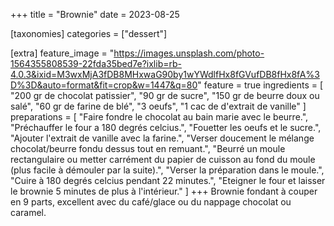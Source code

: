 +++
title = "Brownie"
date = 2023-08-25

[taxonomies]
categories = ["dessert"]

[extra]
feature_image = "https://images.unsplash.com/photo-1564355808539-22fda35bed7e?ixlib=rb-4.0.3&ixid=M3wxMjA3fDB8MHxwaG90by1wYWdlfHx8fGVufDB8fHx8fA%3D%3D&auto=format&fit=crop&w=1447&q=80"
feature = true
ingredients = [
  "200 gr de chocolat patissier",
  "90 gr de sucre",
  "150 gr de beurre doux ou salé",
  "60 gr de farine de blé",
  "3 oeufs",
  "1 cac de d'extrait de vanille"
]
preparations = [
  "Faire fondre le chocolat au bain marie avec le beurre.",
  "Préchauffer le four a 180 degrés celcius.",
  "Fouetter les oeufs et le sucre.",
  "Ajouter l'extrait de vanille avec la farine.",
  "Verser doucement le mélange chocolat/beurre fondu dessus tout en remuant.",
  "Beurré un moule rectangulaire ou metter carrément du papier de cuisson au fond du moule (plus facile à démouler par la suite).",
  "Verser la préparation dans le moule.",
  "Cuire à 180 degrés celcius pendant 22 minutes.",
  "Eteigner le four et laisser le brownie 5 minutes de plus à l'intérieur."
]
+++
Brownie fondant à couper en 9 parts, excellent avec du café/glace ou du nappage chocolat ou caramel.

